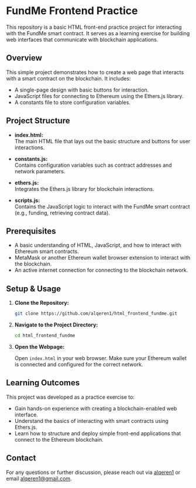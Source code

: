 # FundMe Frontend Practice

This repository is a basic HTML front-end practice project for interacting with the FundMe smart contract. It serves as a learning exercise for building web interfaces that communicate with blockchain applications.

## Overview

This simple project demonstrates how to create a web page that interacts with a smart contract on the blockchain. It includes:
- A single-page design with basic buttons for interaction.
- JavaScript files for connecting to Ethereum using the Ethers.js library.
- A constants file to store configuration variables.

## Project Structure

- **index.html:**  
  The main HTML file that lays out the basic structure and buttons for user interactions.

- **constants.js:**  
  Contains configuration variables such as contract addresses and network parameters.

- **ethers.js:**  
  Integrates the Ethers.js library for blockchain interactions.

- **scripts.js:**  
  Contains the JavaScript logic to interact with the FundMe smart contract (e.g., funding, retrieving contract data).

## Prerequisites

- A basic understanding of HTML, JavaScript, and how to interact with Ethereum smart contracts.
- MetaMask or another Ethereum wallet browser extension to interact with the blockchain.
- An active internet connection for connecting to the blockchain network.

## Setup & Usage

1. **Clone the Repository:**

   ```bash
   git clone https://github.com/alqeren1/html_frontend_fundme.git
   ```

2. **Navigate to the Project Directory:**

   ```bash
   cd html_frontend_fundme
   ```

3. **Open the Webpage:**

   Open `index.html` in your web browser. Make sure your Ethereum wallet is connected and configured for the correct network.

## Learning Outcomes

This project was developed as a practice exercise to:
- Gain hands-on experience with creating a blockchain-enabled web interface.
- Understand the basics of interacting with smart contracts using Ethers.js.
- Learn how to structure and deploy simple front-end applications that connect to the Ethereum blockchain.

 

## Contact

For any questions or further discussion, please reach out via [alqeren1](https://github.com/alqeren1) or email [alqeren1@gmail.com](mailto:alqeren1@gmail.com).
